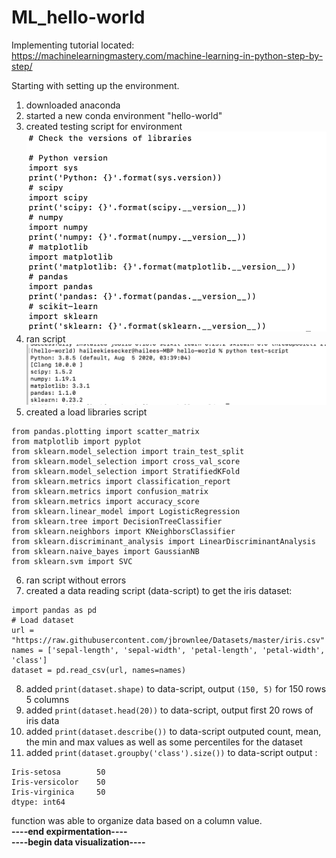 # ML_hello-world
Implementing tutorial located: https://machinelearningmastery.com/machine-learning-in-python-step-by-step/


Starting with setting up the environment. 
1. downloaded anaconda 
2. started a new conda environment "hello-world"
3. created testing script for environment 
![Image of script](https://github.com/hkhailee/ML_hello-world/blob/master/test-script.png)
4. ran script 
![Image of scriptOutput](https://github.com/hkhailee/ML_hello-world/blob/master/test-script-output.png)
5. created a load libraries script 
```rom pandas import read_csv
from pandas.plotting import scatter_matrix
from matplotlib import pyplot
from sklearn.model_selection import train_test_split
from sklearn.model_selection import cross_val_score
from sklearn.model_selection import StratifiedKFold
from sklearn.metrics import classification_report
from sklearn.metrics import confusion_matrix
from sklearn.metrics import accuracy_score
from sklearn.linear_model import LogisticRegression
from sklearn.tree import DecisionTreeClassifier
from sklearn.neighbors import KNeighborsClassifier
from sklearn.discriminant_analysis import LinearDiscriminantAnalysis
from sklearn.naive_bayes import GaussianNB
from sklearn.svm import SVC
```
6. ran script without errors
7. created a data reading script (data-script) to get the iris dataset:
```#import pandas
import pandas as pd
# Load dataset
url = "https://raw.githubusercontent.com/jbrownlee/Datasets/master/iris.csv"
names = ['sepal-length', 'sepal-width', 'petal-length', 'petal-width', 'class']
dataset = pd.read_csv(url, names=names)
```
8. added ``` print(dataset.shape) ``` to data-script, output ```(150, 5)``` for 150 rows 5 columns
9. added ```print(dataset.head(20))``` to data-script, output first 20 rows of iris data
10. added ```print(dataset.describe())``` to data-script outputed count, mean, the min and max values as well as some percentiles for the dataset 
11. added ```print(dataset.groupby('class').size())``` to data-script output : 
```class
Iris-setosa        50
Iris-versicolor    50
Iris-virginica     50
dtype: int64
```
function was able to organize data based on a column value.<br /> 
<b>----end expirmentation---- <b><br /> 
<b>----begin data visualization----<b>
